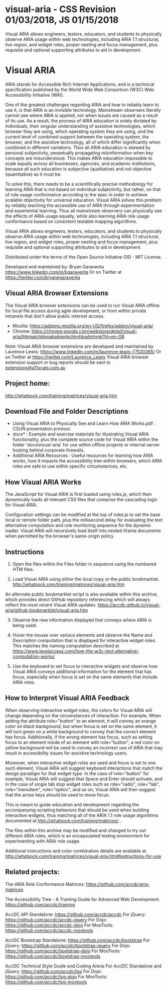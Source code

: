 # visual-aria - CSS Revision 01/03/2018, JS 01/15/2018
Visual ARIA allows engineers, testers, educators, and students to physically observe ARIA usage within web technologies, including ARIA 1.1 structural, live region, and widget roles, proper nesting and focus management, plus requisite and optional supporting attributes to aid in development.

Visual ARIA
========

ARIA stands for Accessible Rich Internet Applications, and is a technical specification published by the World Wide Web Consortium (W3C) Web Accessibility Initiative (WAI).

One of the greatest challenges regarding ARIA and how to reliably learn to use it, is that ARIA is an invisible technology. Mainstream observers literally cannot see where ARIA is applied, nor when issues are caused as a result of its use. As a result, the process of ARIA education is solely dictated by individuals, their singular understanding of assistive technologies, which browser they are using, which operating system they are using, and the current level of combined support between the operating system, the browser, and the assistive technology, all of which differ significantly when combined in different variations. Thus all ARIA education is skewed by personal subjectivity, perpetually propagating misinformation when key concepts are misunderstood. This makes ARIA education impossible to scale equally across all businesses, agencies, and academic institutions, because all such education is subjective (qualitative) and not objective (quantitative) as it must be.

To solve this, there needs to be a scientifically precise methodology for learning ARIA that is not based on individual subjectivity, but rather, on that of role usage conformance according to the spec in order to achieve scalable objectivity for universal education. Visual ARIA solves this problem by reliably teaching the accessible use of ARIA through experimentation and experiential learning. Thus all mainstream observers can physically see the effects of ARIA usage equally, while also learning ARIA role usage conformance based on consistent testable mapping algorithms.

Visual ARIA allows engineers, testers, educators, and students to physically observe ARIA usage within web technologies, including ARIA 1.1 structural, live region, and widget roles, proper nesting and focus management, plus requisite and optional supporting attributes to aid in development.

Distributed under the terms of the Open Source Initiative OSI - MIT License.

Developed and maintained by: Bryan Garaventa https://www.linkedin.com/in/bgaraventa
Or on Twitter at https://twitter.com/bryanegaraventa

Visual ARIA Browser Extensions
-----

The Visual ARIA browser extensions can be used to run Visual ARIA offline for local file access during agile development, or from within private intranets that don't allow public internet access.

* Mozilla: https://addons.mozilla.org/en-US/firefox/addon/visual-aria/
* Chrome: https://chrome.google.com/webstore/detail/visual-aria/lhbmajchkkmakajkjenkchhnhbadmhmk?hl=en-GB

Note: Visual ARIA browser extensions are developed and maintained by Laurence Lewis: https://www.linkedin.com/in/laurence-lewis-77520365/ 
Or on Twitter at https://twitter.com/Laurence_Lewis 
Visual ARIA browser extension support or bug reports should be sent to extensions@a11ycats.com.au 

Project home:
-----

http://whatsock.com/training/matrices/visual-aria.htm

Download File and Folder Descriptions
-----

* Using Visual ARIA to Physically See and Learn How ARIA Works.pdf : CSUN presentation printout.
* docs\* : Example and exercise materials for illustrating Visual ARIA functionality, plus the complete source code for Visual ARIA within the folder 'docs\visual-aria' for use within offline projects or internal server hosting behind corporate firewalls.
* Additional ARIA Resources : Useful resources for learning how ARIA works, how it impacts the accessibility tree within browsers, which ARIA roles are safe to use within specific circumstances, etc.

How Visual ARIA Works
-----

The JavaScript for Visual ARIA is first loaded using roles.js, which then dynamically loads all relevant CSS files that comprise the cascading logic for Visual ARIA.

Configuration settings can be modified at the top of roles.js to set the base local or remote folder path, plus the millisecond delay for evaluating the text alternative computation and role monitoring sequence for the dynamic loader. Visual ARIA will recursively load itself into nested iframe documents when permitted by the browser's same-origin policy.

Instructions
-----

1. Open the files within the Files folder in sequence using the numbered HTM files.

2. Load Visual ARIA using either the local copy or the public bookmarklet.
http://whatsock.com/training/matrices/visual-aria.htm

An alternate public bookmarklet script is also available within this archive, which provides direct GitHub repository referencing which will always reflect the most recent Visual ARIA updates.
https://accdc.github.io/visual-aria/github-bookmarklet/visual-aria.htm

3. Observe the new information displayed that conveys where ARIA is being used.

4. Hover the mouse over various elements and observe the Name and Description computation that is displayed for interactive widget roles. This matches the naming computation described at
https://www.levelaccess.com/how-the-w3c-text-alternative-computation-works/

5. Use the keyboard to set focus to interactive widgets and observe how Visual ARIA conveys additional information for the element that has focus, especially when focus is set on the same elements that include ARIA roles.

How to Interpret Visual ARIA Feedback
-----

When observing interactive widget roles, the colors for Visual ARIA will change depending on the circumstances of interaction. For example, When adding the attribute role="button" to an element, it will convey an orange color on black background, but when focus is set on the same element, it will turn green on a white background to convey that the correct element has focus. Additionally, if the wrong element has focus, such as setting focus to an element inside of an element with role="button", a red color on yellow background will be used to convey an incorrect use of ARIA that may result in accessibility issues for assistive technology users.

Moreover, when interactive widget roles are used and focus is set to one such element, Visual ARIA will suggest keyboard interactions that match the design paradigm for that widget type. In the case of role="button" for example, Visual ARIA will suggest that Space and Enter should activate, and in the case of single tab stop widget roles such as role="radio", role="tab", role="menuitem", role="option", and so on, Visual ARIA will then suggest that the arrow keys should be used to move focus.

This is meant to guide education and development regarding the accompanying scripting behaviors that should be used when building interactive widgets, thus matching all of the ARIA 1.1 role usage algorithms documented at http://whatsock.com/training/matrices/ .

The files within this archive may be modified and changed to try out different ARIA roles, which is an encapsulated testing environment for experimenting with ARIA role usage.

Additional instructions and color combination details are available at
http://whatsock.com/training/matrices/visual-aria.htm#instructions-for-use

Related projects:
-----

The ARIA Role Conformance Matrices: https://github.com/accdc/aria-matrices

The Accessibility Tree - A Training Guide for Advanced Web Development: https://github.com/accdc/training

AccDC API
Standalone: https://github.com/accdc/accdc
For jQuery: https://github.com/accdc/accdc-jquery
For Dojo: https://github.com/accdc/accdc-dojo
For MooTools: https://github.com/accdc/accdc-mootools

AccDC Bootstrap
Standalone: https://github.com/accdc/bootstrap
For jQuery: https://github.com/accdc/bootstrap-jquery
For Dojo: https://github.com/accdc/bootstrap-dojo
For MooTools: https://github.com/accdc/bootstrap-mootools

AccDC Technical Style Guide and Coding Arena
For AccDC Standalone and jQuery: https://github.com/accdc/tsg
For Dojo: https://github.com/accdc/tsg-dojo
For MooTools: https://github.com/accdc/tsg-mootools
